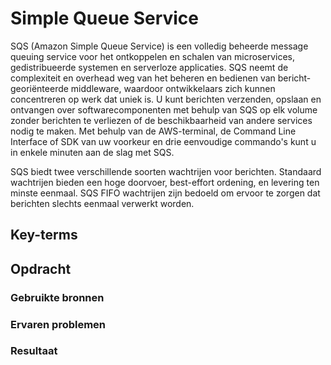 # Simple Queue Service
SQS (Amazon Simple Queue Service) is een volledig beheerde message queuing service voor het ontkoppelen en schalen van microservices, gedistribueerde systemen en serverloze applicaties. SQS neemt de complexiteit en overhead weg van het beheren en bedienen van bericht-georiënteerde middleware, waardoor ontwikkelaars zich kunnen concentreren op werk dat uniek is. U kunt berichten verzenden, opslaan en ontvangen over softwarecomponenten met behulp van SQS op elk volume zonder berichten te verliezen of de beschikbaarheid van andere services nodig te maken. Met behulp van de AWS-terminal, de Command Line Interface of SDK van uw voorkeur en drie eenvoudige commando's kunt u in enkele minuten aan de slag met SQS.

SQS biedt twee verschillende soorten wachtrijen voor berichten. Standaard wachtrijen bieden een hoge doorvoer, best-effort ordening, en levering ten minste eenmaal. SQS FIFO wachtrijen zijn bedoeld om ervoor te zorgen dat berichten slechts eenmaal verwerkt worden.
## Key-terms

## Opdracht
### Gebruikte bronnen

### Ervaren problemen

### Resultaat
